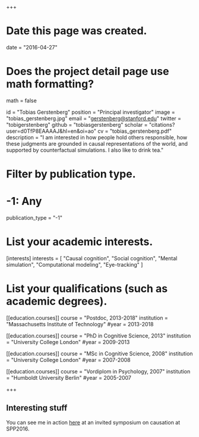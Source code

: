 +++
# Date this page was created.
date = "2016-04-27"

# Does the project detail page use math formatting?
math = false

id = "Tobias Gerstenberg"
position = "Principal investigator"
image = "tobias_gerstenberg.jpg"
email = "gerstenberg@stanford.edu"
twitter = "tobigerstenberg"
github = "tobiasgerstenberg"
scholar = "citations?user=d0TfP8EAAAAJ&hl=en&oi=ao"
cv = "tobias_gerstenberg.pdf"
description = "I am interested in how people hold others responsible, how these judgments are grounded in causal representations of the world, and supported by counterfactual simulations. I also like to drink tea."

# Filter by publication type.
# -1: Any
publication_type = "-1"

# List your academic interests.
[interests]
  interests = [
    "Causal cognition",
    "Social cognition",
    "Mental simulation",
    "Computational modeling",
    "Eye-tracking"
  ]

# List your qualifications (such as academic degrees).
[[education.courses]]
  course = "Postdoc, 2013-2018"
  institution = "Massachusetts Institute of Technology"
  #year = 2013-2018

[[education.courses]]
  course = "PhD in Cognitive Science, 2013"
  institution = "University College London"
  #year = 2009-2013

[[education.courses]]
  course = "MSc in Cognitive Science, 2008"
  institution = "University College London"
  #year = 2007-2008

[[education.courses]]
  course = "Vordiplom in Psychology, 2007"
  institution = "Humboldt University Berlin"
  #year = 2005-2007
 
+++

## Interesting stuff

You can see me in action [here](https://www.youtube.com/watch?v=IkbEIKQqoyA) at an invited symposium on causation at SPP2016.

<!-- ## Teaching -->

